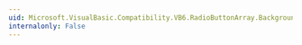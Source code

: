 ```yaml
---
uid: Microsoft.VisualBasic.Compatibility.VB6.RadioButtonArray.BackgroundImageChanged
internalonly: False
---
```

